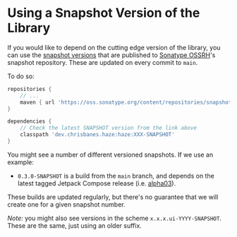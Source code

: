 # Using a Snapshot Version of the Library

If you would like to depend on the cutting edge version of the library, you can use the [snapshot versions][snap] that are published to
[Sonatype OSSRH](https://central.sonatype.org/)'s snapshot repository. These are updated on every commit to `main`.

To do so:

```groovy
repositories {
    // ...
    maven { url 'https://oss.sonatype.org/content/repositories/snapshots' }
}

dependencies {
    // Check the latest SNAPSHOT version from the link above
    classpath 'dev.chrisbanes.haze:haze:XXX-SNAPSHOT'
}
```

You might see a number of different versioned snapshots. If we use an example:

* `0.3.0-SNAPSHOT` is a build from the `main` branch, and depends on the latest tagged Jetpack Compose release (i.e. [alpha03](https://developer.android.com/jetpack/androidx/releases/compose#1.0.0-alpha03)).

These builds are updated regularly, but there's no guarantee that we will create one for a given snapshot number.

*Note:* you might also see versions in the scheme `x.x.x.ui-YYYY-SNAPSHOT`. These are the same, just using an older suffix.


 [snap]: https://oss.sonatype.org/content/repositories/snapshots/dev/chrisbanes/haze/